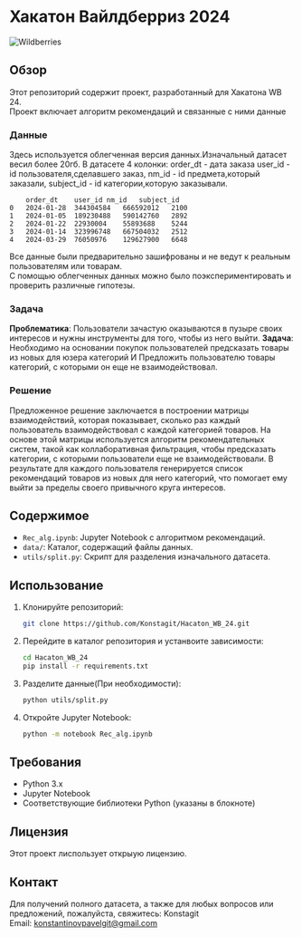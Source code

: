 # Хакатон Вайлдберриз 2024
![Wildberries](https://avatars.githubusercontent.com/u/66719899?s=200&v=4)
## Обзор
Этот репозиторий содержит проект, разработанный для Хакатона WB 24.  
Проект включает алгоритм рекомендаций и связанные с ними данные

### Данные
Здесь используется облегченная версия данных.Изначальный датасет весил более 20гб.
В датасете 4 колонки:
order_dt - дата заказа
user_id - id пользователя,сделавшего заказ,
nm_id - id предмета,который заказали,
subject_id - id категории,которую заказывали.

	    order_dt	user_id	nm_id	subject_id
    0	2024-01-28	344304584	666592012	2100
    1	2024-01-05	189230488	590142760	2892
    2	2024-01-22	22930004	55893688	5244
    3	2024-01-14	323996748	667504032	2512
    4	2024-03-29	76050976	129627900	6648

Все данные были предварительно зашифрованы и не ведут к реальным пользователям или товарам.  
С помощью облегченных данных можно было поэкспериментировать и проверить различные гипотезы.

### Задача
**Проблематика**:
Пользователи зачастую оказываются в пузыре своих интересов и нужны инструменты для того, чтобы из него выйти.
**Задача**:
Необходимо на основании покупок пользователей предсказать товары из новых для юзера категорий И Предложить пользователю товары категорий, с которыми он еще не взаимодействовал.

### Решение
Предложенное решение заключается в построении матрицы взаимодействий, которая показывает, сколько раз каждый пользователь взаимодействовал с каждой категорией товаров. На основе этой матрицы используется алгоритм рекомендательных систем, такой как коллаборативная фильтрация, чтобы предсказать категории, с которыми пользователи еще не взаимодействовали. В результате для каждого пользователя генерируется список рекомендаций товаров из новых для него категорий, что помогает ему выйти за пределы своего привычного круга интересов.

## Содержимое
- `Rec_alg.ipynb`: Jupyter Notebook с алгоритмом рекомендаций.
- `data/`: Каталог, содержащий файлы данных.
- `utils/split.py`: Cкрипт для разделения изначального датасета.


## Использование
1. Клонируйте репозиторий:
    ```bash
    git clone https://github.com/Konstagit/Hacaton_WB_24.git
    ```

2. Перейдите в каталог репозитория и устанвоите зависимости:
    ```bash
    cd Hacaton_WB_24
    pip install -r requirements.txt
    ```

3. Разделите данные(При необходимости):
    ```bash
    python utils/split.py
    ```

4. Откройте Jupyter Notebook:
    ```bash
    python -m notebook Rec_alg.ipynb
    ```

## Требования
- Python 3.x
- Jupyter Notebook
- Соответствующие библиотеки Python (указаны в блокноте)

## Лицензия
Этот проект лиспользует открыую лицензию.

## Контакт
Для получений полного датасета, а также для любых вопросов или предложений, пожалуйста, свяжитесь:
Konstagit  
Email: [konstantinovpavelgit@gmail.com](mailto:konstantinovpavelgit@gmail.com)
